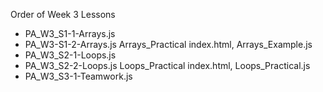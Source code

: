 Order of Week 3 Lessons

- PA_W3_S1-1-Arrays.js
- PA_W3-S1-2-Arrays.js
	Arrays_Practical
		index.html, Arrays_Example.js
- PA_W3_S2-1-Loops.js
- PA_W3_S2-2-Loops.js
	Loops_Practical
		index.html, Loops_Practical.js
- PA_W3_S3-1-Teamwork.js
